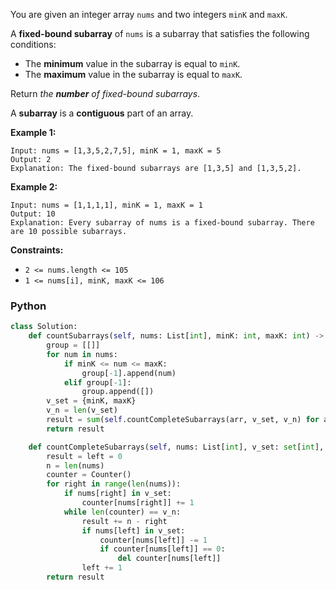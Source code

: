 You are given an integer array  `nums`  and two integers  `minK`  and  `maxK`.

A  **fixed-bound subarray**  of  `nums`  is a subarray that satisfies the following conditions:

-   The  **minimum**  value in the subarray is equal to  `minK`.
-   The  **maximum**  value in the subarray is equal to  `maxK`.

Return  _the  **number**  of fixed-bound subarrays_.

A  **subarray**  is a  **contiguous**  part of an array.

**Example 1:**
```
Input: nums = [1,3,5,2,7,5], minK = 1, maxK = 5
Output: 2
Explanation: The fixed-bound subarrays are [1,3,5] and [1,3,5,2].
```

**Example 2:**
```
Input: nums = [1,1,1,1], minK = 1, maxK = 1
Output: 10
Explanation: Every subarray of nums is a fixed-bound subarray. There are 10 possible subarrays.
```

**Constraints:**

-   `2 <= nums.length <= 105`
-   `1 <= nums[i], minK, maxK <= 106`


### Python

```python
class Solution:
    def countSubarrays(self, nums: List[int], minK: int, maxK: int) -> int:
        group = [[]]
        for num in nums:
            if minK <= num <= maxK:
                group[-1].append(num)
            elif group[-1]:
                group.append([])
        v_set = {minK, maxK}
        v_n = len(v_set)
        result = sum(self.countCompleteSubarrays(arr, v_set, v_n) for arr in group)
        return result

    def countCompleteSubarrays(self, nums: List[int], v_set: set[int], v_n: int) -> int:
        result = left = 0
        n = len(nums)
        counter = Counter()
        for right in range(len(nums)):
            if nums[right] in v_set:
                counter[nums[right]] += 1
            while len(counter) == v_n:
                result += n - right
                if nums[left] in v_set:
                    counter[nums[left]] -= 1
                    if counter[nums[left]] == 0:
                        del counter[nums[left]]
                left += 1
        return result
```